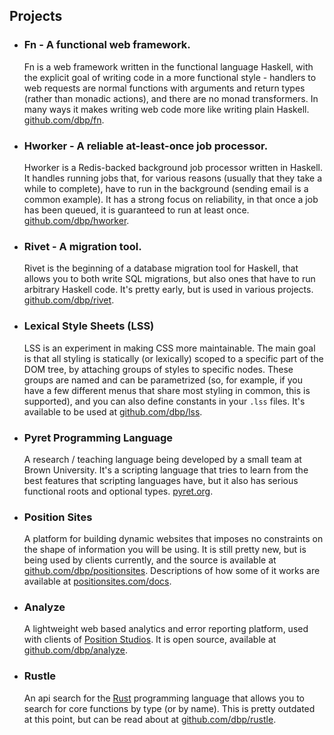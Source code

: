 ## Projects

* ### Fn - A functional web framework.
  Fn is a web framework written in the functional language Haskell,
  with the explicit goal of writing code in a more functional style -
  handlers to web requests are normal functions with arguments and
  return types (rather than monadic actions), and there are no monad
  transformers. In many ways it makes writing web code more like
  writing plain Haskell. [github.com/dbp/fn](https:/github.com/dbp/fn).

* ### Hworker - A reliable at-least-once job processor.
  Hworker is a Redis-backed background job processor written in
  Haskell. It handles running jobs that, for various reasons (usually
  that they take a while to complete), have to run in the background
  (sending email is a common example). It has a strong focus on
  reliability, in that once a job has been queued, it is guaranteed to
  run at least once. [github.com/dbp/hworker](https://github.com/dbp/hworker).

* ### Rivet - A migration tool.
  Rivet is the beginning of a database migration tool for Haskell,
  that allows you to both write SQL migrations, but also ones that
  have to run arbitrary Haskell code. It's pretty early, but is used
  in various projects.
  [github.com/dbp/rivet](https://github.com/dbp/rivet).

* ### Lexical Style Sheets (LSS)
  LSS is an experiment in making CSS more maintainable. The main goal is that
  all styling is statically (or lexically) scoped to a specific part of
  the DOM tree, by attaching groups of styles to specific nodes. These
  groups are named and can be parametrized (so, for example, if you have
  a few different menus that share most styling in common, this is
  supported), and you can also define constants in your `.lss` files.
  It's available to be used at [github.com/dbp/lss](https://github.com/dbp/lss).

* ### Pyret Programming Language
  A research / teaching language being developed by a small team at
  Brown University. It's a scripting language that tries to learn from
  the best features that scripting languages have, but it also has
  serious functional roots and optional
  types. [pyret.org](http://www.pyret.org).


* ### Position Sites
  A platform for building dynamic websites that imposes no constraints
  on the shape of information you will be using. It is still pretty
  new, but is being used by clients currently, and the source is
  available at
  [github.com/dbp/positionsites](https://github.com/dbp/positionsites). Descriptions
  of how some of it works are available at
  [positionsites.com/docs](http://positionsites.com/docs).


* ### Analyze
  A lightweight web based analytics and error reporting platform, used
  with clients of [Position Studios](http://positionstudios.com). It
  is open source, available at
  [github.com/dbp/analyze](http://github.com/dbp/analyze).


<!-- * ### Democracy Now! Player -->

<!--   A simple player that automatically plays the current days show of -->
<!--   the news program [Democracy Now!](http://democracynow.org). It -->
<!--   remembers where you are automatically, and can synchronize that -->
<!--   across devices (mobile, desktop, etc) through a lightweight -->
<!--   mechanism. Old version is available at -->
<!--   [github.com/dbp/dnplayer](https://github.com/dbp/dnplayer), and the -->
<!--   backend of a new, as-yet unreleased mobile version is available at -->
<!--   [github.com/dbp/dnplayer_server](https://github.com/dbp/dnplayer_server). -->

* ### Rustle
  An api search for the [Rust](http://rust-lang.org) programming language that allows you to search for core functions by type (or by name). This is pretty outdated at this point, but can be  read about at [github.com/dbp/rustle](http://github.com/dbp/rustle).


<!-- * ### WeShift -->
<!--   A webapp for workplaces that allows workers to keep track of hours and changes to their shifts, switch with other people, and track timesheets for discrepencies. It's intended to be useable with or without participation by management. Open to anyone who wants to use it at [weshift.org](http://weshift.org), or anyone who wants to hack on it at [hub.darcs.net/position/weshift](http://hub.darcs.net/position/weshift). -->

<!-- * ### Housetab -->
<!--   A webapp for expense tracking among groups of people. Based on the idea that certain people pay for things, but groups of people might share the purchase (whether it be rent, food, etc). Can cope with different people at different percentages of sharing, and other stuff too. Online at [housetab.org](http://housetab.org), source at [darcsden.com/position/housetab](http://darcsden.com/position/housetab). -->
<!--   <br><br> -->
